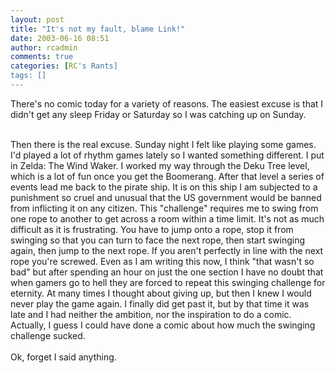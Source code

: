 ```yaml
---
layout: post
title: "It's not my fault, blame Link!"
date: 2003-06-16 08:51
author: rcadmin
comments: true
categories: [RC's Rants]
tags: []
---
```

There's no comic today for a variety of reasons. The easiest excuse is that I didn't get any sleep Friday or Saturday so I was catching up on Sunday.
<br />

<br />
Then there is the real excuse. Sunday night I felt like playing some games. I'd played a lot of rhythm games lately so I wanted something different. I put in Zelda: The Wind Waker. I worked my way through the Deku Tree level, which is a lot of fun once you get the Boomerang. After that level a series of events lead me back to the pirate ship. It is on this ship I am subjected to a punishment so cruel and unusual that the US government would be banned from inflicting it on any citizen. This "challenge" requires me to swing from one rope to another to get across a room within a time limit. It's not as much difficult as it is frustrating. You have to jump onto a rope, stop it from swinging so that you can turn to face the next rope, then start swinging again, then jump to the next rope. If you aren't perfectly in line with the next rope you're screwed. Even as I am writing this now, I think "that wasn't so bad" but after spending an hour on just the one section I have no doubt that when gamers go to hell they are forced to repeat this swinging challenge for eternity. At many times I thought about giving up, but then I knew I would never play the game again. I finally did get past it, but by that time it was late and I had neither the ambition, nor the inspiration to do a comic. Actually, I guess I could have done a comic about how much the swinging challenge sucked. 
<br />

<br />
Ok, forget I said anything.
